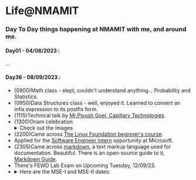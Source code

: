 
# Life@NMAMIT 

### Day To Day things happening at NMAMIT with me, and around me.

#### Day01 - 04/08/2023 :

...

#### Day36 - 08/09/2023 :
- (0900)Math class - slept, couldn't understand anything... Probability and Statistics.
- (0950)Data Structures class - well, enjoyed it. Learned to convert an infix expression to its postfix form.
- (1115)Technical talk by [Mr.Piyush Goel, Capillary Technologies](https://www.linkedin.com/in/piyushgoel1/?originalSubdomain=in).
- (1300)Onam celebration
  <details>
  <summary>Check out the Images</summary>
  <img src="images\onam-2023\kathira23.jpg">
  <img src="images\onam-2023\janasagara.jpg">
  </details>
- (2200)Came across [The Linux Foundation beginner's course](https://training.linuxfoundation.org/training/a-beginners-guide-to-linux-kernel-development-lfd103/).
- Applied for the [Software Engineer Intern](https://jobs.careers.microsoft.com/actioncenter/submitted) opportunity at Microsoft.
- (2305)Came across [markdown](https://daringfireball.net/projects/markdown/basics), a text markup language used for documentation. Beautiful. There is an open-source guide to it, [Markdown Guide](https://www.markdownguide.org/).
- There's FEWD Lab Exam on Upcoming Tuesday, 12/09/23.
- <details>
  <summary>Here are the MSE-I and MSE-II dates:</summary>
  <img src="images\mse-dates.jpg">
  </details>